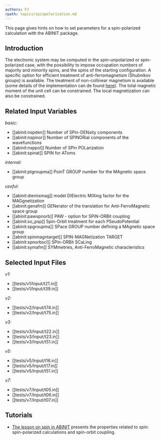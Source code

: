 ```yaml
---
authors: FJ
rpath: topics/spinpolarisation.md
---
```

<!--
This file is automatically generated by mksite.py. All changes will be lost.
Change the input yaml files or the python code
-->

This page gives hints on how to set parameters for a spin-polarized calculation with the ABINIT package.

## Introduction

The electronic system may be computed in the spin-unpolarized or spin-
polarized case, with the possibility to impose occupation numbers of majority
and minority spins, and the spins of the starting configuration. A specific
option for efficient treatment of anti-ferromagnetism (Shubnikov groups) is
available. The treatment of non-collinear magnetism is available (some details
of the implementation can de found [here](../documents/noncol.pdf)). The total
magnetic moment of the unit cell can be constrained. The local magnetization
can also be constrained.



## Related Input Variables

*basic:*

- [[abinit:nspden]]  Number of SPin-DENsity components
- [[abinit:nspinor]]  Number of SPINORial components of the wavefunctions
- [[abinit:nsppol]]  Number of SPin POLarization
- [[abinit:spinat]]  SPIN for AToms
 
*internal:*

- [[abinit:ptgroupma]]  PoinT GROUP number for the MAgnetic space group
 
*useful:*

- [[abinit:diemixmag]]  model DIElectric MIXing factor for the MAGgnetization
- [[abinit:genafm]]  GENerator of the translation for Anti-FerroMagnetic space group
- [[abinit:pawspnorb]]  PAW - option for SPiN-ORBit coupling
- [[abinit:so_psp]]  Spin-Orbit treatment for each PSeudoPotential
- [[abinit:spgroupma]]  SPace GROUP number defining a MAgnetic space group
- [[abinit:spinmagntarget]]  SPIN-MAGNetization TARGET
- [[abinit:spnorbscl]]  SPin-ORBit SCaLing
- [[abinit:symafm]]  SYMmetries, Anti-FerroMagnetic characteristics
 

## Selected Input Files

*v1:*

- [[tests/v1/Input/t21.in]]
- [[tests/v1/Input/t39.in]]
 
*v2:*

- [[tests/v2/Input/t74.in]]
- [[tests/v2/Input/t75.in]]
 
*v3:*

- [[tests/v3/Input/t22.in]]
- [[tests/v3/Input/t23.in]]
- [[tests/v3/Input/t51.in]]
 
*v5:*

- [[tests/v5/Input/t16.in]]
- [[tests/v5/Input/t17.in]]
- [[tests/v5/Input/t51.in]]
 
*v7:*

- [[tests/v7/Input/t05.in]]
- [[tests/v7/Input/t06.in]]
- [[tests/v7/Input/t07.in]]
 

## Tutorials

* [The lesson on spin in ABINIT](../../tutorial/generated_files/lesson_spin.html) presents the properties related to spin: spin-polarized calculations and spin-orbit coupling. 

